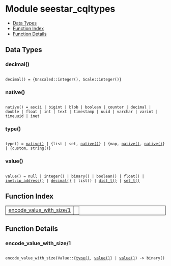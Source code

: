 

# Module seestar_cqltypes #
* [Data Types](#types)
* [Function Index](#index)
* [Function Details](#functions)



<a name="types"></a>

## Data Types ##




### <a name="type-decimal">decimal()</a> ###



<pre><code>
decimal() = {Unscaled::integer(), Scale::integer()}
</code></pre>





### <a name="type-native">native()</a> ###



<pre><code>
native() = ascii | bigint | blob | boolean | counter | decimal | double | float | int | text | timestamp | uuid | varchar | varint | timeuuid | inet
</code></pre>





### <a name="type-type">type()</a> ###



<pre><code>
type() = <a href="#type-native">native()</a> | {list | set, <a href="#type-native">native()</a>} | {map, <a href="#type-native">native()</a>, <a href="#type-native">native()</a>} | {custom, string()}
</code></pre>





### <a name="type-value">value()</a> ###



<pre><code>
value() = null | integer() | binary() | boolean() | float() | <a href="inet.md#type-ip_address">inet:ip_address()</a> | <a href="#type-decimal">decimal()</a> | list() | <a href="#type-dict_t">dict_t()</a> | <a href="#type-set_t">set_t()</a>
</code></pre>


<a name="index"></a>

## Function Index ##


<table width="100%" border="1" cellspacing="0" cellpadding="2" summary="function index"><tr><td valign="top"><a href="#encode_value_with_size-1">encode_value_with_size/1</a></td><td></td></tr></table>


<a name="functions"></a>

## Function Details ##

<a name="encode_value_with_size-1"></a>

### encode_value_with_size/1 ###


<pre><code>
encode_value_with_size(Value::{<a href="#type-type">type()</a>, <a href="#type-value">value()</a>} | <a href="#type-value">value()</a>) -&gt; binary()
</code></pre>
<br />


